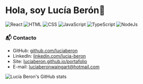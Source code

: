 # Hola, soy Lucía Berón👋

![React](https://img.shields.io/badge/React-Beginner-lightblue)
![HTML](https://img.shields.io/badge/HTML-Expert-orange)
![CSS](https://img.shields.io/badge/CSS-Expert-blue)
![JavaScript](https://img.shields.io/badge/JavaScript-Intermediate-yellow)
![TypeScript](https://img.shields.io/badge/TypeScript-Beginner-blue)
![NodeJs](https://img.shields.io/badge/Nodejs-Beginner-lightgreen)


### 📬 Contacto

- GitHub: [github.com/luciaberon](github.com/luciaberon)
- LinkedIn: [linkedin.com/lucia-beron](linkedin.com/lucia-beron)
- Site: [luciaberon.github.io/portafolio](luciaberon.github.io/portafolio)
- E-mail: luciaberonwaingart@hotmail.com

![Lucía Beron's GitHub stats](https://github-readme-stats.vercel.app/api?username=luciaberon&show_icons=true&theme=radical)


